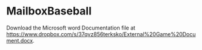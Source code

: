 MailboxBaseball
===============

Download the Microsoft word Documentation file at https://www.dropbox.com/s/37qvz856terksko/External%20Game%20Document.docx.
